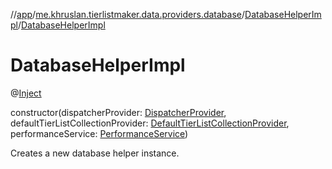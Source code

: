 //[app](../../../index.md)/[me.khruslan.tierlistmaker.data.providers.database](../index.md)/[DatabaseHelperImpl](index.md)/[DatabaseHelperImpl](-database-helper-impl.md)

# DatabaseHelperImpl

@[Inject](https://javax-inject.github.io/javax-inject/api/javax/inject/Inject.html) 

constructor(dispatcherProvider: [DispatcherProvider](../../me.khruslan.tierlistmaker.data.providers.dispatchers/-dispatcher-provider/index.md), defaultTierListCollectionProvider: [DefaultTierListCollectionProvider](../-default-tier-list-collection-provider/index.md), performanceService: [PerformanceService](../../me.khruslan.tierlistmaker.util.performance/-performance-service/index.md))

Creates a new database helper instance.
